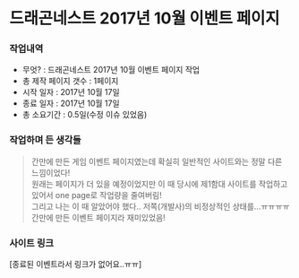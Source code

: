 # 드래곤네스트 2017년 10월 이벤트 페이지 #

### 작업내역 ###
- 무엇? : 드래곤네스트 2017년 10월 이벤트 페이지 작업<br>
- 총 제작 페이지 갯수 : 1페이지<br>
- 시작 일자 : 2017년 10월 17일<br>
- 종료 일자 : 2017년 10월 17일<br>
- 총 소요기간 : 0.5일(수정 이슈 있었음)

### 작업하며 든 생각들 ###
> 간만에 만든 게임 이벤트 페이지였는데 확실히 일반적인 사이트와는 정말 다른 느낌이었다!<br>
> 원래는 페이지가 더 있을 예정이었지만 이 때 당시에 제1함대 사이트를 작업하고 있어서 one page로 작업량을 줄여버림!<br>
> 그리고 나는 이 때 알았어야 했다.. 저쪽(개발사)의 비정상적인 상태를...ㅠㅠㅠㅠ<br>
> 간만에 만든 이벤트 페이지라 재미있었음!

### 사이트 링크 ###
[종료된 이벤트라서 링크가 없어요..ㅠㅠ]
